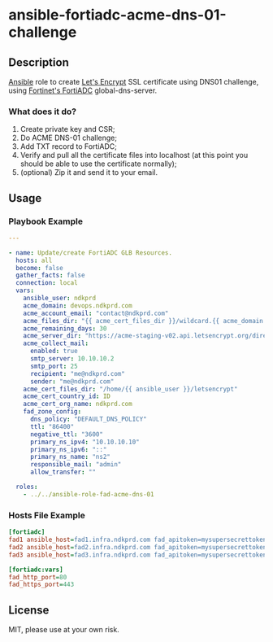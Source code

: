# ansible-fortiadc-acme-dns-01-challenge

## Description

[Ansible](https://www.ansible.com) role to create [Let's Encrypt](https://letsencrypt.org/docs/client-options/) SSL certificate using DNS01 challenge, using [Fortinet's FortiADC](https://www.fortinet.com/products/application-delivery-controller/fortiadc) global-dns-server.

### What does it do?

1. Create private key and CSR;
2. Do ACME DNS-01 challenge;
3. Add TXT record to FortiADC;
4. Verify and pull all the certificate files into localhost (at this point you should be able to use the certificate normally);
5. (optional) Zip it and send it to your email.

## Usage

### Playbook Example

```yaml
---

- name: Update/create FortiADC GLB Resources.
  hosts: all
  become: false
  gather_facts: false
  connection: local
  vars:
    ansible_user: ndkprd
    acme_domain: devops.ndkprd.com
    acme_account_email: "contact@ndkprd.com"
    acme_files_dir: "{{ acme_cert_files_dir }}/wildcard.{{ acme_domain }}"
    acme_remaining_days: 30
    acme_server_dir: "https://acme-staging-v02.api.letsencrypt.org/directory"
    acme_collect_mail:
      enabled: true
      smtp_server: 10.10.10.2
      smtp_port: 25
      recipient: "me@ndkprd.com"
      sender: "me@ndkprd.com"
    acme_cert_files_dir: "/home/{{ ansible_user }}/letsencrypt"
    acme_cert_country_id: ID
    acme_cert_org_name: ndkprd.com
    fad_zone_config:
      dns_policy: "DEFAULT_DNS_POLICY"
      ttl: "86400"
      negative_ttl: "3600"
      primary_ns_ipv4: "10.10.10.10"
      primary_ns_ipv6: "::"
      primary_ns_name: "ns2"
      responsible_mail: "admin"
      allow_transfer: ""

  roles:
    - ../../ansible-role-fad-acme-dns-01

```

### Hosts File Example
```ini
[fortiadc]
fad1 ansible_host=fad1.infra.ndkprd.com fad_apitoken=mysupersecrettoken1 fad_vdom=root
fad2 ansible_host=fad2.infra.ndkprd.com fad_apitoken=mysupersecrettoken2 fad_vdom=root
fad3 ansible_host=fad3.infra.ndkprd.com fad_apitoken=mysupersecrettoken3 fad_vdom=root

[fortiadc:vars]
fad_http_port=80
fad_https_port=443
```

## License

MIT, please use at your own risk.


